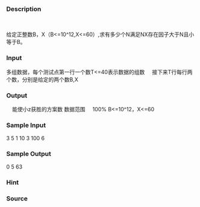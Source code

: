 
### Description
  

给定正整数B，X（B<=10^12,X<=60）,求有多少个N满足NX存在因子大于N且小等于B。


### Input
多组数据，每个测试点第一行一个数T<=40表示数据的组数
    接下来T行每行两个数，分别是给定的两个数B,X

### Output
    能使小z获胜的方案数
数据范围
    100% B<=10^12，X<=60

### Sample Input
3
5 1
10 3
100 6





### Sample Output
0
5
63

### Hint

### Source
